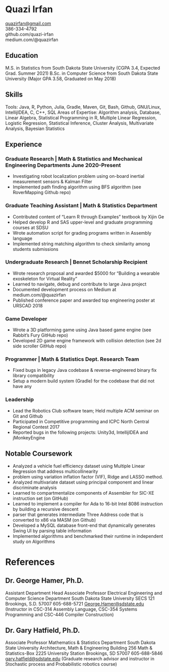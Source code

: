 # Quazi Irfan 
quazirfan@gmail.com  
386-334-4792  
github.com/quazi-irfan  
medium.com/@quazirfan  
  
## Education
M.S. in Statistics from South Dakota State University (CGPA 3.4, Expected Grad. Summer 2021)
B.Sc. in Computer Science from South Dakota State University (Major GPA 3.58, Graduated on May 2018)

## Skills
Tools: Java, R, Python, Julia, Gradle, Maven, Git, Bash, Github, GNU/Linux, IntellijIDEA, C, C++, SQL
Areas of Expertise: Algorithm analysis, Database, Linear Algebra, Statistical Programming in R, Multiple Linear
Regression, Logistic Regression, Statistical Inference, Cluster Analysis, Multivariate Analysis, Bayesian Statistics

## Experience

### Graduate Research | Math & Statistics and Mechanical Engineering Departments June 2020-Present
- Investigating robot localization problem using on-board inertial measurement sensors & Kalman Filter
- Implemented path finding algorithm using BFS algorithm (see RoverMapping Github repo)

### Graduate Teaching Assistant | Math & Statistics Department
- Contributed content of “Learn R through Examples” textbook by Xijin Ge
- Helped develop R and SAS upper-level and graduate programming courses at SDSU
- Wrote automation script for grading programs written in Assembly language
- Implemented string matching algorithm to check similarity among students submissions

### Undergraduate Research | Bennet Scholarship Recipient
- Wrote research proposal and awarded $5000 for “Building a wearable exoskeleton for Virtual Reality”
- Learned to navigate, debug and contribute to large Java project
- Documented development process on Medium at medium.com/@quazirfan
- Published conference paper and awarded top engineering poster at URSCAD 2018

### Game Developer
- Wrote a 3D platforming game using Java based game engine (see Rabbit’s Fury GitHub repo)
- Developed 2D game engine framework with collision detection (see 2d side scroller GitHub repo)

### Programmer | Math & Statistics Dept. Research Team
- Fixed bugs in legacy Java codebase & reverse-engineered binary fix library compatibility  
- Setup a modern build system (Gradle) for the codebase that did not have any  

### Leadership
- Lead the Robotics Club software team; Held multiple ACM seminar on Git and Github
- Participated in Competitive programming and ICPC North Central Regional Contest 2017
- Reported bugs in the following projects: Unity3d, IntellijIDEA and jMonkeyEngine

## Notable Coursework
- Analyzed a vehicle fuel efficiency dataset using Multiple Linear Regression that address multicollinearity  
- problem using variation inflation factor (VIF), Ridge and LASSO method.  
- Analyzed multivariate dataset using principal component and linear discriminate analysis  
- Learned to compartmentalize components of Assembler for SIC-XE instruction set (on GitHub)  
- Learned to implement a compiler for Ada to 16-bit Intel 8086 instruction by building a recursive descent  
- parser that generates intermediate Three Address code that is converted to x86 via MASM (on Github)  
- Developed a MySQL database front-end that dynamically generates Swing UI by parsing table information  
- Implemented algorithms and benchmarked their runtime in independent study on Algorithms  

# References
## Dr. George Hamer, Ph.D.
Assistant Department Head
Associate Professor
Electrical Engineering and Computer Science Department
South Dakota State University
SECS 121
Brookings, S.D. 57007
605-688-5721
George.Hamer@sdstate.edu
(Instructor in CSC-314 Assembly Language, CSC-354 Systems Programming and CSC-446 Compiler Construction)

## Dr. Gary Hatfield, Ph.D.
Associate Professor
Mathematics & Statistics Department
South Dakota State University
Architecture, Math & Engineering Building 256
Math & Statistics-Box 2225
University Station
Brookings, SD 57007
605-688-5846
gary.hatfield@sdstate.edu
(Graduate research advisor and instructor in Stochastic process and Probabilistic robotics course)
